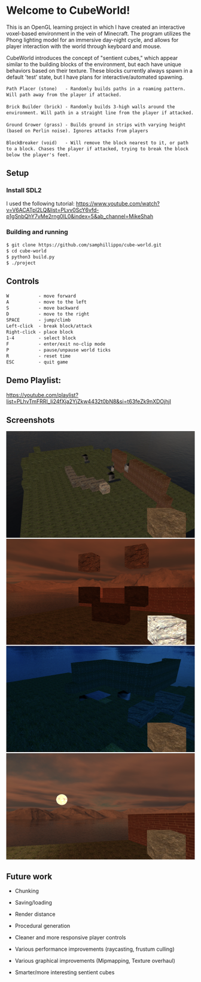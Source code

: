 # Welcome to CubeWorld!

This is an OpenGL learning project in which I have created an interactive voxel-based environment in the vein of Minecraft. The program utilizes the Phong lighting model for an immersive day-night cycle, and allows for player interaction with the world through keyboard and mouse.

CubeWorld introduces the concept of "sentient cubes," which appear similar to the building blocks of the environment, but each have unique behaviors based on their texture. These blocks currently always spawn in a default 'test' state, but I have plans for interactive/automated spawning.

```
Path Placer (stone)   - Randomly builds paths in a roaming pattern. Will path away from the player if attacked.

Brick Builder (brick) - Randomly builds 3-high walls around the environment. Will path in a straight line from the player if attacked.

Ground Grower (grass) - Builds ground in strips with varying height (based on Perlin noise). Ignores attacks from players

BlockBreaker (void)   - Will remove the block nearest to it, or path to a block. Chases the player if attacked, trying to break the block below the player's feet.

```

## Setup


### Install SDL2

I used the following tutorial: https://www.youtube.com/watch?v=V6ACATpl2LQ&list=PLvv0ScY6vfd-p1gSnbQhY7vMe2rng0IL0&index=5&ab_channel=MikeShah

### Building and running

```
$ git clone https://github.com/samphillippo/cube-world.git
$ cd cube-world
$ python3 build.py
$ ./project
```

## Controls

```
W           - move forward
A           - move to the left
S           - move backward
D           - move to the right
SPACE       - jump/climb
Left-click  - break block/attack
Right-click - place block
1-4         - select block
F           - enter/exit no-clip mode
P           - pause/unpause world ticks
R           - reset time
ESC         - quit game
```


## Demo Playlist:

https://youtube.com/playlist?list=PLhvTmFRRI_Ii24fXja2YjZkw4432t0bN8&si=t63feZk9nXDOjhjI

## Screenshots

![Sentient Cubes](./common/screenshots/sentient-example.png)
![Smileyface](./common/screenshots/smileyface.png)
![Nighttime](./common/screenshots/nighttime.png)
![Sunset](./common/screenshots/sunset.png)


## Future work

- Chunking

- Saving/loading

- Render distance

- Procedural generation

- Cleaner and more responsive player controls

- Various performance improvements (raycasting, frustum culling)

- Various graphical improvements (Mipmapping, Texture overhaul)

- Smarter/more interesting sentient cubes
